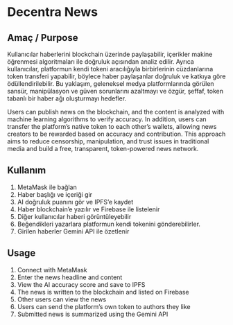 # Decentra News

## Amaç / Purpose
Kullanıcılar haberlerini blockchain üzerinde paylaşabilir, içerikler makine öğrenmesi algoritmaları ile doğruluk açısından analiz edilir.
Ayrıca kullanıcılar, platformun kendi tokeni aracılığıyla birbirlerinin cüzdanlarına token transferi yapabilir, böylece haber paylaşanlar doğruluk ve katkıya göre ödüllendirilebilir.
Bu yaklaşım, geleneksel medya platformlarında görülen sansür, manipülasyon ve güven sorunlarını azaltmayı ve özgür, şeffaf, token tabanlı bir haber ağı oluşturmayı hedefler.

Users can publish news on the blockchain, and the content is analyzed with machine learning algorithms to verify accuracy.
In addition, users can transfer the platform’s native token to each other’s wallets, allowing news creators to be rewarded based on accuracy and contribution.
This approach aims to reduce censorship, manipulation, and trust issues in traditional media and build a free, transparent, token-powered news network.

## Kullanım
1. MetaMask ile bağlan  
2. Haber başlığı ve içeriği gir  
3. AI doğruluk puanını gör ve IPFS’e kaydet  
4. Haber blockchain’e yazılır ve Firebase ile listelenir  
5. Diğer kullanıcılar haberi görüntüleyebilir
6. Beğendikleri yazarlara platformun kendi tokenini gönderebilirler.
7. Girilen haberler Gemini API ile özetlenir

## Usage
1. Connect with MetaMask
2. Enter the news headline and content
3. View the AI accuracy score and save to IPFS
4. The news is written to the blockchain and listed on Firebase
5. Other users can view the news
6. Users can send the platform’s own token to authors they like
7. Submitted news is summarized using the Gemini API
